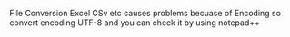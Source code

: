 File Conversion Excel CSv etc causes problems becuase of Encoding so convert encoding UTF-8 and you can check it by using notepad++
